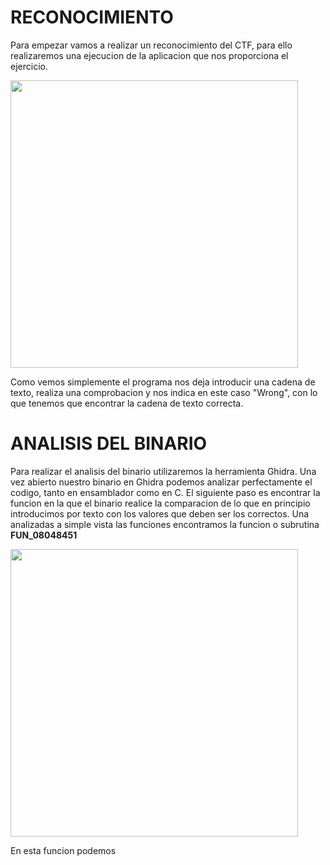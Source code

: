# RECONOCIMIENTO

Para empezar vamos a realizar un reconocimiento del CTF, para ello realizaremos una ejecucion de la aplicacion que nos proporciona el ejercicio.

<p aling="center">
    <img width="460" src="/images/Run_Easy_ELF.png" caption="Ejecucion para el reconocimiento">
</p>

Como vemos simplemente el programa nos deja introducir una cadena de texto, realiza una comprobacion y nos indica en este caso "Wrong", con lo que tenemos que encontrar la cadena de texto correcta.

# ANALISIS DEL BINARIO

Para realizar el analisis del binario utilizaremos la herramienta Ghidra. Una vez abierto nuestro binario en Ghidra podemos analizar perfectamente el codigo, tanto en ensamblador como en C. El siguiente paso es encontrar la funcion en la que el binario realice la comparacion de lo que en principio introducimos por texto con los valores que deben ser los correctos. Una analizadas a simple vista las funciones encontramos la funcion o subrutina **FUN_08048451**

<p aling="center">
    <img width="460" src="/images/FUN_08048451.png" caption="Funcion de compararion">
</p>

En esta funcion podemos 